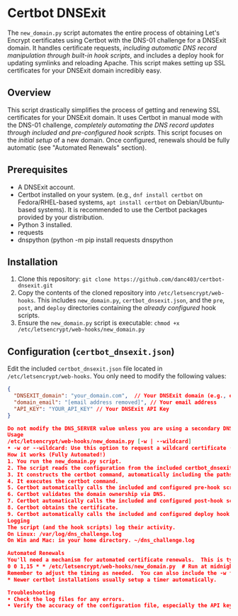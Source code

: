 # Certbot DNSExit 

The `new_domain.py` script automates the entire process of obtaining Let's Encrypt certificates using Certbot with the DNS-01 challenge for a DNSExit domain.  It handles certificate requests, *including automatic DNS record manipulation through built-in hook scripts*, and includes a deploy hook for updating symlinks and reloading Apache.  This script makes setting up SSL certificates for your DNSExit domain incredibly easy.

## Overview

This script drastically simplifies the process of getting and renewing SSL certificates for your DNSExit domain.  It uses Certbot in manual mode with the DNS-01 challenge, *completely automating the DNS record updates through included and pre-configured hook scripts*.  This script focuses on the *initial setup* of a new domain. Once configured, renewals should be fully automatic (see "Automated Renewals" section).

## Prerequisites

*   A DNSExit account.
*   Certbot installed on your system. (e.g., `dnf install certbot` on Fedora/RHEL-based systems, `apt install certbot` on Debian/Ubuntu-based systems). It is recommended to use the Certbot packages provided by your distribution.
*   Python 3 installed.
*   requests
*   dnspython
(python -m pip install requests dnspython


## Installation

1.  Clone this repository: `git clone https://github.com/danc403/certbot-dnsexit.git`
2.  Copy the contents of the cloned repository into `/etc/letsencrypt/web-hooks`.  This includes `new_domain.py`, `certbot_dnsexit.json`, and the `pre`, `post`, and `deploy` directories containing the *already configured* hook scripts.
3.  Ensure the `new_domain.py` script is executable: `chmod +x /etc/letsencrypt/web-hooks/new_domain.py`

## Configuration (`certbot_dnsexit.json`)

Edit the included `certbot_dnsexit.json` file located in `/etc/letsencrypt/web-hooks`.  You only need to modify the following values:

```json
{
  "DNSEXIT_domain": "your_domain.com",  // Your DNSExit domain (e.g., example.com)
  "domain_email": "[email address removed]", // Your email address
  "API_KEY": "YOUR_API_KEY" // Your DNSExit API Key
}

Do not modify the DNS_SERVER value unless you are using a secondary DNS server provided by DNSExit.  The default value (ns1.dnsexit.com) is usually correct.
Usage
/etc/letsencrypt/web-hooks/new_domain.py [-w | --wildcard]
• -w or --wildcard: Use this option to request a wildcard certificate (e.g., *.yourdomain.com). If this option is omitted, a certificate for the base domain (e.g., yourdomain.com) will be requested.
How it works (Fully Automated!)
1. You run the new_domain.py script.
2. The script reads the configuration from the included certbot_dnsexit.json file.
3. It constructs the certbot command, automatically including the paths to the already configured and included hook scripts.
4. It executes the certbot command.
5. Certbot automatically calls the included and configured pre-hook script to update the DNS records.
6. Certbot validates the domain ownership via DNS.
7. Certbot automatically calls the included and configured post-hook script to clean up the DNS records.
8. Certbot obtains the certificate.
9. Certbot automatically calls the included and configured deploy hook to update symlinks and reload Apache.
Logging
The script (and the hook scripts) log their activity.
On Linux: /var/log/dns_challenge.log
On Win and Mac: in your home directory. ~/dns_challenge.log

Automated Renewals
You'll need a mechanism for automated certificate renewals.  This is typically done using a cron job or systemd timer.  An example cron job entry would be:
0 0 1,15 * * /etc/letsencrypt/web-hooks/new_domain.py  # Run at midnight on the 1st and 15th of each month. 
Remember to adjust the timing as needed.  You can also include the -w flag if you are using a wildcard certificate.
* Newer certbot installations usually setup a timer automatically.

Troubleshooting
• Check the log files for any errors.
• Verify the accuracy of the configuration file, especially the API key.
